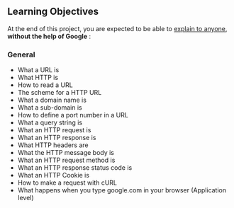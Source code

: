 ## Learning Objectives

At the end of this project, you are expected to be able to [explain to anyone](https://intranet.alxswe.com/rltoken/6HRdeOrrKTW2ih43ObB8tQ "explain to anyone"),  **without the help of Google** :

### General

* What a URL is
* What HTTP is
* How to read a URL
* The scheme for a HTTP URL
* What a domain name is
* What a sub-domain is
* How to define a port number in a URL
* What a query string is
* What an HTTP request is
* What an HTTP response is
* What HTTP headers are
* What the HTTP message body is
* What an HTTP request method is
* What an HTTP response status code is
* What an HTTP Cookie is
* How to make a request with cURL
* What happens when you type google.com in your browser (Application level)
